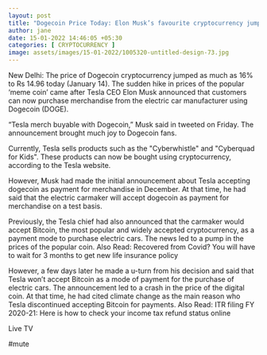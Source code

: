 ```yaml
---
layout: post
title: "Dogecoin Price Today: Elon Musk’s favourite cryptocurrency jumps 16% on Tesla announcement"
author: jane 
date: 15-01-2022 14:46:05 +05:30 
categories: [ CRYPTOCURRENCY ] 
image: assets/images/15-01-2022/1005320-untitled-design-73.jpg
---
```

New Delhi: The price of Dogecoin cryptocurrency jumped as much as 16% to Rs 14.96 today (January 14). The sudden hike in prices of the popular ‘meme coin’ came after Tesla CEO Elon Musk announced that customers can now purchase merchandise from the electric car manufacturer using Dogecoin (DOGE).

“Tesla merch buyable with Dogecoin,” Musk said in tweeted on Friday. The announcement brought much joy to Dogecoin fans.

Currently, Tesla sells products such as the "Cyberwhistle" and "Cyberquad for Kids". These products can now be bought using cryptocurrency, according to the Tesla website.

However, Musk had made the initial announcement about Tesla accepting dogecoin as payment for merchandise in December. At that time, he had said that the electric carmaker will accept dogecoin as payment for merchandise on a test basis.

Previously, the Tesla chief had also announced that the carmaker would accept Bitcoin, the most popular and widely accepted cryptocurrency, as a payment mode to purchase electric cars. The news led to a pump in the prices of the popular coin. Also Read: Recovered from Covid? You will have to wait for 3 months to get new life insurance policy

However, a few days later he made a u-turn from his decision and said that Tesla won’t accept Bitcoin as a mode of payment for the purchase of electric cars. The announcement led to a crash in the price of the digital coin. At that time, he had cited climate change as the main reason who Tesla discontinued accepting Bitcoin for payments. Also Read: ITR filing FY 2020-21: Here is how to check your income tax refund status online

Live TV

#mute